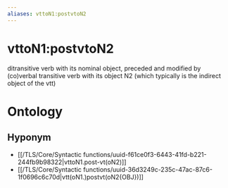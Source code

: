 ```yaml
---
aliases: vttoN1:postvtoN2
---
```

# vttoN1:postvtoN2

ditransitive verb with its nominal object, preceded and modified by (co)verbal transitive verb with its object N2 (which typically is the indirect object of the vtt)
> 
# Ontology

## Hyponym
- [[/TLS/Core/Syntactic functions/uuid-f61ce0f3-6443-41fd-b221-244fb9b98322|vttoN1.post-vt(oN2)]]
- [[/TLS/Core/Syntactic functions/uuid-36d3249c-235c-47ac-87c6-1f0696c6c70d|vtt(oN1.)postvt(oN2{OBJ})]]